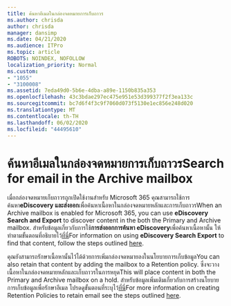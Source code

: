 ```yaml
---
title: ค้นหาอีเมลในกล่องจดหมายการเก็บถาวร
ms.author: chrisda
author: chrisda
manager: dansimp
ms.date: 04/21/2020
ms.audience: ITPro
ms.topic: article
ROBOTS: NOINDEX, NOFOLLOW
localization_priority: Normal
ms.custom:
- "1055"
- "3100008"
ms.assetid: 7eda49d0-5b6e-4dba-a89e-1150b835a353
ms.openlocfilehash: 43c3bdae297ec475e951e53d399377f2f3ea133c
ms.sourcegitcommit: bc7d6f4f3c9f7060d073f5130e1ec856e248d020
ms.translationtype: MT
ms.contentlocale: th-TH
ms.lasthandoff: 06/02/2020
ms.locfileid: "44495610"
---
```

# <a name="search-for-email-in-the-archive-mailbox"></a><span data-ttu-id="662d1-102">ค้นหาอีเมลในกล่องจดหมายการเก็บถาวร</span><span class="sxs-lookup"><span data-stu-id="662d1-102">Search for email in the Archive mailbox</span></span>

<span data-ttu-id="662d1-103">เมื่อกล่องจดหมายเก็บถาวรถูกเปิดใช้งานสําหรับ Microsoft 365 คุณสามารถใช้การค้นหา**eDiscovery และส่งออก**เพื่อค้นหาเนื้อหาในกล่องจดหมายหลักและการเก็บถาวร</span><span class="sxs-lookup"><span data-stu-id="662d1-103">When an Archive mailbox is enabled for Microsoft 365, you can use **eDiscovery Search and Export** to discover content in the both the Primary and Archive mailbox.</span></span> <span data-ttu-id="662d1-104">สําหรับข้อมูลเกี่ยวกับการใช้**การส่งออกการค้นหา eDiscovery**เพื่อค้นหาเนื้อหานั้น ให้ทําตามขั้นตอนที่อธิบายไว้[ที่นี่](https://docs.microsoft.com/microsoft-365/compliance/export-search-results)</span><span class="sxs-lookup"><span data-stu-id="662d1-104">For information on using **eDiscovery Search Export** to find that content, follow the steps outlined [here](https://docs.microsoft.com/microsoft-365/compliance/export-search-results).</span></span>
  
<span data-ttu-id="662d1-105">คุณยังสามารถรักษาเนื้อหานั้นไว้ได้ด้วยการเพิ่มกล่องจดหมายลงในนโยบายการเก็บข้อมูล</span><span class="sxs-lookup"><span data-stu-id="662d1-105">You can also retain that content by adding the mailbox to a Retention policy.</span></span> <span data-ttu-id="662d1-106">ซึ่งจะวางเนื้อหาในกล่องจดหมายหลักและเก็บถาวรในการหยุด</span><span class="sxs-lookup"><span data-stu-id="662d1-106">This will place content in both the Primary and Archive mailbox on a hold.</span></span> <span data-ttu-id="662d1-107">สําหรับข้อมูลเพิ่มเติมเกี่ยวกับการสร้างนโยบายการเก็บข้อมูลเพื่อรักษาอีเมล โปรดดูขั้นตอนที่ระบุไว้[ที่นี่](https://docs.microsoft.com/microsoft-365/compliance/retention-policies)</span><span class="sxs-lookup"><span data-stu-id="662d1-107">For more information on creating Retention Policies to retain email see the steps outlined [here](https://docs.microsoft.com/microsoft-365/compliance/retention-policies).</span></span>
  